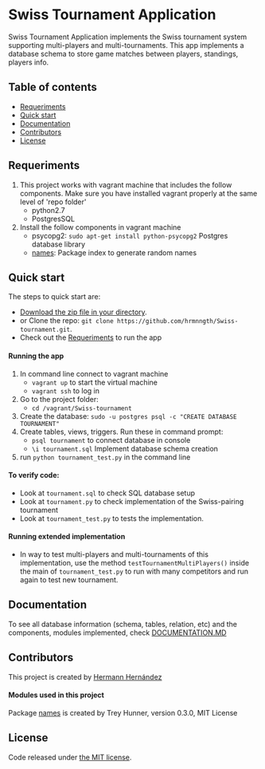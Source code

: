 # Swiss Tournament Application

Swiss Tournament Application implements the Swiss tournament system supporting multi-players and multi-tournaments. This app implements a database schema to store game matches between players, standings, players info.

## Table of contents

* [Requeriments](#requeriments)
* [Quick start](#quick-start)
* [Documentation](#documentation)
* [Contributors](#contributors)
* [License](#license)

## Requeriments

1. This project works with vagrant machine that includes the follow components. Make sure you have installed vagrant properly at the same level of 'repo folder'
	- python2.7
	- PostgresSQL
2. Install the follow components in vagrant machine
	- psycopg2: ``sudo apt-get install python-psycopg2`` Postgres database library 
	- [names](https://pypi.python.org/pypi/names): Package index to generate random names 

## Quick start

The steps to quick start are:

* [Download the zip file in your directory](https://github.com/hrmnngth/Swiss-tournament/archive/master.zip).
* or Clone the repo: `git clone https://github.com/hrmnngth/Swiss-tournament.git`.
* Check out the [Requeriments](#requeriments) to run the app

#### Running the app

1. In command line connect to vagrant machine
	- ``vagrant up`` to start the virtual machine
	- ``vagrant ssh`` to log in
2. Go to the project folder:
	- ``cd /vagrant/Swiss-tournament``
3. Create the database:
	``sudo -u postgres psql -c "CREATE DATABASE TOURNAMENT"``
4. Create tables, views, triggers. Run these in command prompt:
	- ``psql tournament`` to connect database in console
	- ``\i tournament.sql`` Implement database schema creation
5. run `python tournament_test.py` in the command line

#### To verify code:
- Look at ``tournament.sql`` to check SQL database setup
- Look at ``tournament.py`` to check implementation of the Swiss-pairing tournament
- Look at ``tournament_test.py`` to tests the implementation. 

#### Running extended implementation
- In way to test multi-players and multi-tournaments of this implementation, use the method ``testTournamentMultiPlayers()`` inside the main of ``tournament_test.py`` to run with many competitors and run again to test new tournament.

## Documentation

To see all database information (schema, tables, relation, etc) and the components, modules implemented, check [DOCUMENTATION.MD](https://github.com/hrmnngth/Swiss-tournament/blob/master/DOCUMENTATION.md)


## Contributors

This project is created by [Hermann Hernández](https://twitter.com/hrmnn_mx)
#### Modules used in this project
Package [names](https://pypi.python.org/pypi/names) is created by Trey Hunner, version 0.3.0, MIT License

## License

Code released under [the MIT license](https://github.com/hrmnngth/Swiss-tournament/blob/master/LICENSE).

